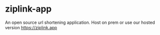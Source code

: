 # ziplink-app
An open source url shortening application. Host on prem or use our hosted version https://ziplink.app
